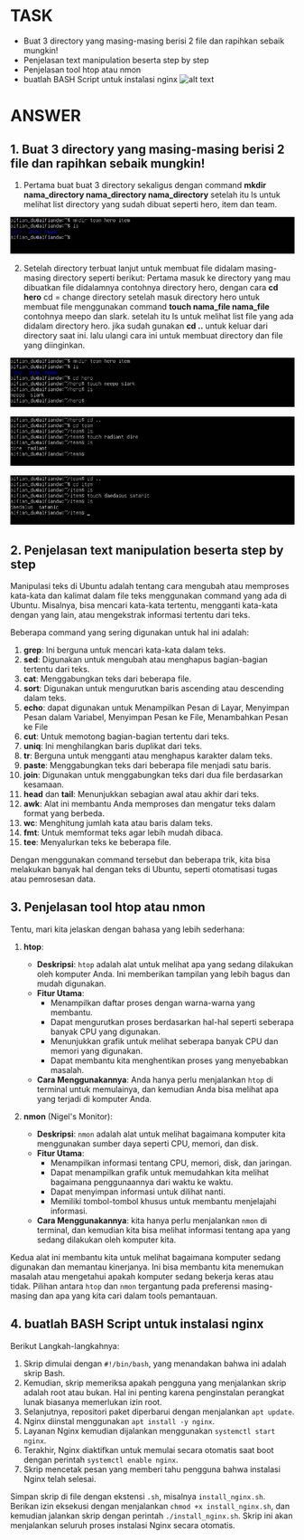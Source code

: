 # TASK
- Buat 3 directory yang masing-masing berisi 2 file dan rapihkan sebaik mungkin!
- Penjelasan text manipulation beserta step by step
- Penjelasan tool htop atau nmon
- buatlah BASH Script untuk instalasi nginx
![alt text](?raw=true)
# ANSWER
## 1. Buat 3 directory yang masing-masing berisi 2 file dan rapihkan sebaik mungkin!
1. Pertama buat buat 3 directory sekaligus dengan command **mkdir nama_directory nama_directory nama_directory** setelah itu ls untuk melihat list directory yang sudah dibuat seperti hero, item dan team.

![alt text](https://github.com/aanalff/Task-Photo/blob/main/22.1.png?raw=true)

2. Setelah directory terbuat lanjut untuk membuat file didalam masing-masing directory seperti berikut:
Pertama masuk ke directory yang mau dibuatkan file didalamnya contohnya directory hero, dengan cara **cd hero** cd = change directory
setelah masuk directory hero untuk membuat file menggunakan command **touch nama_file nama_file** contohnya meepo dan slark. setelah itu ls untuk melihat list file yang ada didalam directory hero. jika sudah gunakan **cd ..** untuk keluar dari directory saat ini. lalu ulangi cara ini untuk membuat directory dan file yang diinginkan.
 
![alt text](https://github.com/aanalff/Task-Photo/blob/main/22.2.png?raw=true)

![alt text](https://github.com/aanalff/Task-Photo/blob/main/22.3.png?raw=true)

![alt text](https://github.com/aanalff/Task-Photo/blob/main/22.4.png?raw=true)


## 2. Penjelasan text manipulation beserta step by step

Manipulasi teks di Ubuntu adalah tentang cara mengubah atau memproses kata-kata dan kalimat dalam file teks menggunakan command yang ada di Ubuntu. Misalnya, bisa mencari kata-kata tertentu, mengganti kata-kata dengan yang lain, atau mengekstrak informasi tertentu dari teks.

Beberapa command yang sering digunakan untuk hal ini adalah:

1. **grep**: Ini berguna untuk mencari kata-kata dalam teks.
2. **sed**: Digunakan untuk mengubah atau menghapus bagian-bagian tertentu dari teks.
3. **cat**: Menggabungkan teks dari beberapa file.
4. **sort**: Digunakan untuk mengurutkan baris ascending atau descending dalam teks.
5. **echo**: dapat digunakan untuk Menampilkan Pesan di Layar, Menyimpan Pesan dalam Variabel, Menyimpan Pesan ke File, Menambahkan Pesan ke File
6. **cut**: Untuk memotong bagian-bagian tertentu dari teks.
7. **uniq**: Ini menghilangkan baris duplikat dari teks.
8. **tr**: Berguna untuk mengganti atau menghapus karakter dalam teks.
9. **paste**: Menggabungkan teks dari beberapa file menjadi satu baris.
10. **join**: Digunakan untuk menggabungkan teks dari dua file berdasarkan kesamaan.
11. **head** dan **tail**: Menunjukkan sebagian awal atau akhir dari teks.
12. **awk**: Alat ini membantu Anda memproses dan mengatur teks dalam format yang berbeda.
13. **wc**: Menghitung jumlah kata atau baris dalam teks.
14. **fmt**: Untuk memformat teks agar lebih mudah dibaca.
15. **tee**: Menyalurkan teks ke beberapa file.

Dengan menggunakan command tersebut dan beberapa trik, kita bisa melakukan banyak hal dengan teks di Ubuntu, seperti otomatisasi tugas atau pemrosesan data.

## 3. Penjelasan tool htop atau nmon

Tentu, mari kita jelaskan dengan bahasa yang lebih sederhana:

1. **htop**:
   - **Deskripsi**: `htop` adalah alat untuk melihat apa yang sedang dilakukan oleh komputer Anda. Ini memberikan tampilan yang lebih bagus dan mudah digunakan.
   - **Fitur Utama**:
     - Menampilkan daftar proses dengan warna-warna yang membantu.
     - Dapat mengurutkan proses berdasarkan hal-hal seperti seberapa banyak CPU yang digunakan.
     - Menunjukkan grafik untuk melihat seberapa banyak CPU dan memori yang digunakan.
     - Dapat membantu kita menghentikan proses yang menyebabkan masalah.
   - **Cara Menggunakannya**: Anda hanya perlu menjalankan `htop` di terminal untuk memulainya, dan kemudian Anda bisa melihat apa yang terjadi di komputer Anda.

2. **nmon** (Nigel's Monitor):
   - **Deskripsi**: `nmon` adalah alat untuk melihat bagaimana komputer kita menggunakan sumber daya seperti CPU, memori, dan disk.
   - **Fitur Utama**:
     - Menampilkan informasi tentang CPU, memori, disk, dan jaringan.
     - Dapat menampilkan grafik untuk memudahkan kita melihat bagaimana penggunaannya dari waktu ke waktu.
     - Dapat menyimpan informasi untuk dilihat nanti.
     - Memiliki tombol-tombol khusus untuk membantu menjelajahi informasi.
   - **Cara Menggunakannya**: kita hanya perlu menjalankan `nmon` di terminal, dan kemudian kita bisa melihat informasi tentang apa yang sedang dilakukan oleh komputer kita.

Kedua alat ini membantu kita untuk melihat bagaimana komputer sedang digunakan dan memantau kinerjanya. Ini bisa membantu kita menemukan masalah atau mengetahui apakah komputer sedang bekerja keras atau tidak. Pilihan antara `htop` dan `nmon` tergantung pada preferensi masing-masing dan apa yang kita cari dalam tools pemantauan.

## 4. buatlah BASH Script untuk instalasi nginx

Berikut Langkah-langkahnya:

1. Skrip dimulai dengan `#!/bin/bash`, yang menandakan bahwa ini adalah skrip Bash.
2. Kemudian, skrip memeriksa apakah pengguna yang menjalankan skrip adalah root atau bukan. Hal ini penting karena penginstalan perangkat lunak biasanya memerlukan izin root.
3. Selanjutnya, repositori paket diperbarui dengan menjalankan `apt update`.
4. Nginx diinstal menggunakan `apt install -y nginx`.
5. Layanan Nginx kemudian dijalankan menggunakan `systemctl start nginx`.
6. Terakhir, Nginx diaktifkan untuk memulai secara otomatis saat boot dengan perintah `systemctl enable nginx`.
7. Skrip mencetak pesan yang memberi tahu pengguna bahwa instalasi Nginx telah selesai.

Simpan skrip di file dengan ekstensi `.sh`, misalnya `install_nginx.sh`. Berikan izin eksekusi dengan menjalankan `chmod +x install_nginx.sh`, dan kemudian jalankan skrip dengan perintah `./install_nginx.sh`. Skrip ini akan menjalankan seluruh proses instalasi Nginx secara otomatis.


